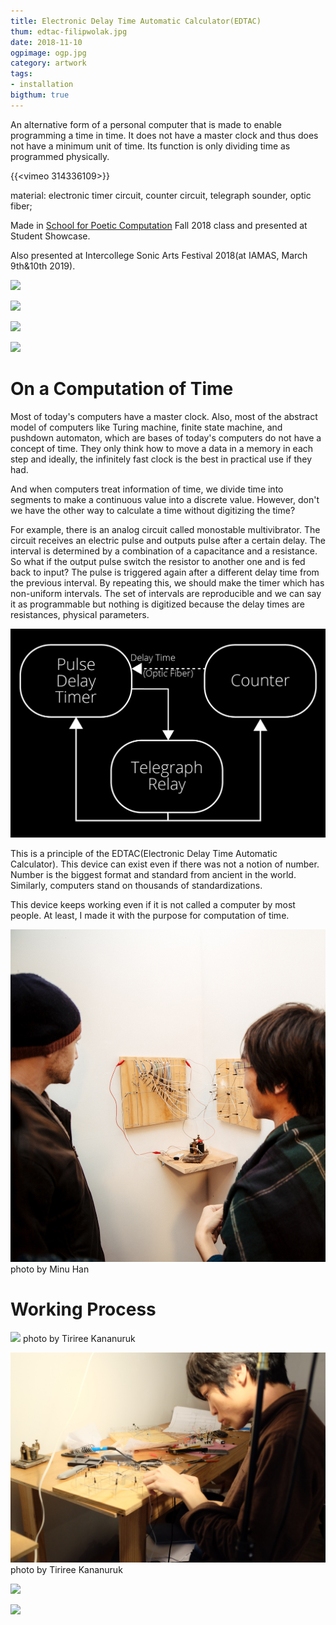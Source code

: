 ```yaml
---
title: Electronic Delay Time Automatic Calculator(EDTAC)
thum: edtac-filipwolak.jpg
date: 2018-11-10
ogpimage: ogp.jpg
category: artwork
tags:
- installation
bigthum: true
---
```

An alternative form of a personal computer that is made to enable programming a time in time. It does not have a master clock and thus does not have a minimum unit of time. Its function is only dividing time as programmed physically.

{{<vimeo 314336109>}}

material: electronic timer circuit, counter circuit, telegraph sounder, optic fiber;

Made in [School for Poetic Computation](https://sfpc.io) Fall 2018 class and presented at Student Showcase.

Also presented at Intercollege Sonic Arts Festival 2018(at IAMAS, March 9th&10th 2019).


![](edtac21.JPG)

![](edtac22.JPG)

![](edtac23.JPG)

![](edtac24.JPG)

# On a Computation of Time

Most of today's computers have a master clock. Also, most of the abstract model of computers like Turing machine, finite state machine, and pushdown automaton, which are bases of today's computers do not have a concept of time. They only think how to move a data in a memory in each step and ideally, the infinitely fast clock is the best in practical use if they had.

And when computers treat information of time, we divide time into segments to make a continuous value into a discrete value. However, don't we have the other way to calculate a time without digitizing the time?

For example, there is an analog circuit called monostable multivibrator. The circuit receives an electric pulse and outputs pulse after a certain delay. The interval is determined by a combination of a capacitance and a resistance. So what if the output pulse switch the resistor to another one and is fed back to input? The pulse is triggered again after a different delay time from the previous interval. By repeating this, we should make the timer which has non-uniform intervals. The set of intervals are reproducible and we can say it as programmable but nothing is digitized because the delay times are resistances, physical parameters.

![edtac-video-spriteone](edtac-video-spriteone.png)

This is a principle of the EDTAC(Electronic Delay Time Automatic Calculator).
This device can exist even if there was not a notion of number. Number is the biggest format and standard from ancient in the world. Similarly, computers stand on thousands of standardizations.

This device keeps working even if it is not called a computer by most people. At least, I made it with the purpose for computation of time.

![](edtac-minu-han.jpg)
photo by Minu Han

# Working Process

![](edtac_working1.jpg)
photo by Tiriree Kananuruk

![](edtac_working2.jpg)
photo by Tiriree Kananuruk

![](edtac_progress.jpg)

![](edtac_progress2.jpg)
